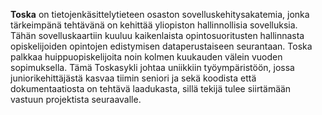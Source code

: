 **Toska** on tietojenkäsittelytieteen osaston sovelluskehitysakatemia, jonka
tärkeimpänä tehtävänä on kehittää yliopiston hallinnollisia sovelluksia. 
Tähän sovelluskaartiin kuuluu kaikenlaista opintosuoritusten hallinnasta opiskelijoiden
opintojen edistymisen dataperustaiseen seurantaan. Toska palkkaa huippuopiskelijoita 
noin kolmen kuukauden välein vuoden sopimuksella. Tämä Toskasykli johtaa uniikkiin 
työympäristöön, jossa juniorikehittäjästä kasvaa tiimin seniori ja sekä koodista 
että dokumentaatiosta on tehtävä laadukasta, sillä tekijä tulee siirtämään vastuun 
projektista seuraavalle.
